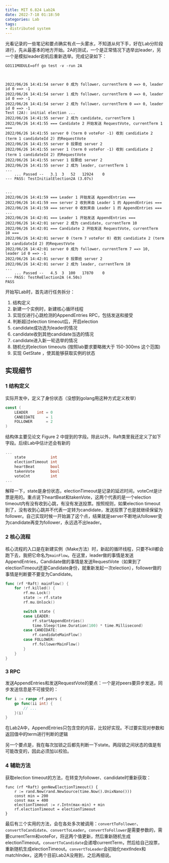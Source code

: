 ```yaml
---
title: MIT 6.824 Lab2A
date: 2022-7-18 01:18:50
categories: Lab
tags: 
- distributed system
---
```


光看记录的一些笔记和要点确实有点一头雾水，不知道从何下手，好在Lab分阶段进行，先从最基本的地方开始。2A的测试，一个是正常情况下选举出leader，另一个是模拟leader宕机后重新选举。完成记录如下：

<!-- more -->

```text
GO111MODULE=off go test -v -run 2A



2022/06/26 14:41:54 server 0 成为 follower，currentTerm 0 ==> 0, leader id 0 ==> -1
2022/06/26 14:41:54 server 1 成为 follower，currentTerm 0 ==> 0, leader id 0 ==> -1
2022/06/26 14:41:54 server 2 成为 follower，currentTerm 0 ==> 0, leader id 0 ==> -1
Test (2A): initial election ...
2022/06/26 14:41:55 server 2 成为 candidate, currentTerm 1
2022/06/26 14:41:55 === Candidate 2 开始发送 RequestVote, currentTerm 1 ===
2022/06/26 14:41:55 server 0 (term 0 voteFor -1) 收到 candidiate 2 (term 1 candidateId 2) 的RequestVote
2022/06/26 14:41:55 server 0 投票给 server 2
2022/06/26 14:41:55 server 1 (term 0 voteFor -1) 收到 candidiate 2 (term 1 candidateId 2) 的RequestVote
2022/06/26 14:41:55 server 1 投票给 server 2
2022/06/26 14:41:55 server 2 成为 leader, currentTerm 1
...
    ... Passed --   3.1  3   52   12924    0
--- PASS: TestInitialElection2A (3.07s)


...
2022/06/26 14:41:59 === Leader 1 开始发送 AppendEntries ===
2022/06/26 14:41:59 === server 2 收到来自 Leader 1 的 AppendEntries ===
2022/06/26 14:41:59 === server 0 收到来自 Leader 1 的 AppendEntries ===
...
2022/06/26 14:42:01 === Leader 1 开始发送 AppendEntries ===
2022/06/26 14:42:01 server 2 成为 candidate, currentTerm 10
2022/06/26 14:42:01 === Candidate 2 开始发送 RequestVote, currentTerm 10 ===
2022/06/26 14:42:01 server 0 (term 7 voteFor 0) 收到 candidiate 2 (term 10 candidateId 2) 的RequestVote
2022/06/26 14:42:01 server 0 成为 follower，currentTerm 7 ==> 10, leader id 0 ==> -1
2022/06/26 14:42:01 server 0 投票给 server 2
2022/06/26 14:42:01 server 2 成为 leader, currentTerm 10
...
    ... Passed --   4.5  3  100   17870    0
--- PASS: TestReElection2A (4.50s)
PASS
```

开始写Lab时，首先进行任务拆分：

1. 结构定义
2. 新建一个实例时，新建核心循环线程
3. 实现仅进行心跳检测的AppendEntries RPC，包括发送和接受
4. 判断超过election timeout后，开启election
5. candidate成功选为leader的情况
6. candidate收到其他candidate当选的情况
7. candidate进入新一轮选举的情况
8. 随机化的election timeouts (按照lab要求要略微大于 150-300ms 这个范围)
9. 实现 GetState ，使其能够获取实例的状态

## 实现细节
### 1 结构定义

实际开发中，定义了身份状态（没想到golang用这种方式定义枚举）
```go
const (
	LEADER    int = 0
	CANDIDATE     = 1
	FOLLOWER      = 2
)
```

结构体主要见论文 Figure 2 中提到的字段。除此以外，Raft类里我还定义了如下字段。后续Lab中估计还会有新的
```go
...
	state           int
	electionTimeout int
	heartBeat       bool
	takenVote       bool
	voteCnt         int
...
```

解释一下，state是身份状态，electionTimeout是记录的延迟时间，voteCnt是计票是用的。重点说下heartBeat和takenVote，这两个代表的是一个election timeout内有没有收到心跳，有没有发送投票。按照规则，如果election timeout到了，没有收到心跳并不代表一定转为candidate，发送投票了也是就继续保留为follower。自己实现时候一开始漏了这个点，结果就是server不断地从follower变为candidate再变为follower，永远选不出leader。

### 2 核心流程

核心流程的入口是在新建实例（Make方法）时，新起的循环线程，只要不kill都会跑下去，我把它命名为`mainFlow`。在这里，leader做的事情是发送AppendEntries，Candidate做的事情是发送RequestVote（如果到了electionTimeout还是Candidate身份，就重新发起一次election），follower做的事情是判断要不要变为Candidate。

```go
func (rf *Raft) mainFlow() {
	for !rf.killed() {
		rf.mu.Lock()
		state := rf.state
		rf.mu.Unlock()

		switch state {
		case LEADER:
			rf.startAppendEntries()
			time.Sleep(time.Duration(100) * time.Millisecond)
		case CANDIDATE:
			rf.candidateMainFlow()
		case FOLLOWER:
			rf.followerMainFlow()
		}
	}
}
```

### 3 RPC

发送AppendEntries和发送RequestVote的要点：一个是对peers要异步发送，同步发送信息是不可接受的：
```go
for i := range rf.peers {
    go func(ii int) {
        // ...
    }(i)
}
```

在Lab2A中，AppendEntries只包含空的内容，比较好实现。不过要实现对参数和返回值中的term进行判断的逻辑

另一个要点是，我在每次加锁之后都先判断一下state。两段锁之间状态的值是有可能改变的，因此必须加以校验。

### 4 辅助方法
获取election timeout的方法，在转变为follower、candidate时重新获取：
```golang
func (rf *Raft) genNewElectionTimeout() {
	r := rand.New(rand.NewSource(time.Now().UnixNano()))
	const min = 200
	const max = 400
	electionTimeout := r.Intn(max-min) + min
	rf.electionTimeout = electionTimeout
}
```

最后有三个实用的方法，会在各处多次被调用：`convertToFollower`、`convertToCandidate`、`convertToLeader`。`convertToFollower`是需要参数的，需要currentTerm和voteFor，将这两个值更新，然后重新随机生成electionTimeout。`convertToCandidate`会递增currentTerm，然后给自己投票，重新随机生成electionTimeout。`convertToLeader`会初始化nextIndex和matchIndex，这两个目前Lab2A没用到，之后再细说。

